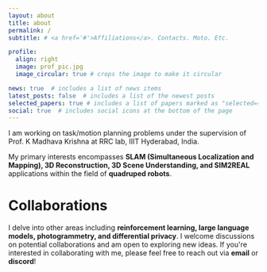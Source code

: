 ```yaml
---
layout: about
title: about
permalink: /
subtitle: # <a href='#'>Affiliations</a>. Contacts. Moto. Etc.

profile:
  align: right
  image: prof_pic.jpg
  image_circular: true # crops the image to make it circular

news: true  # includes a list of news items
latest_posts: false  # includes a list of the newest posts
selected_papers: true # includes a list of papers marked as "selected={true}"
social: true  # includes social icons at the bottom of the page
---
```


I am working on task/motion planning problems under the supervision of Prof. K Madhava Krishna at RRC lab, IIIT Hyderabad, India.

My primary interests encompasses **SLAM (Simultaneous Localization and Mapping), 3D Reconstruction, 3D Scene Understanding, and SIM2REAL** applications within the field of **quadruped robots**.

Collaborations
========
I delve into other areas including **reinforcement learning, large language models, photogrammetry, and differential privacy**.
I welcome discussions on potential collaborations and am open to exploring new ideas. If you're interested in collaborating with me, please feel free to reach out via **email** or **discord**!

<!--
Write your biography here. Tell the world about yourself. Link to your favorite [subreddit](http://reddit.com). You can put a picture in, too. The code is already in, just name your picture `prof_pic.jpg` and put it in the `img/` folder.test

Put your address / P.O. box / other info right below your picture. You can also disable any of these elements by editing `profile` property of the YAML header of your `_pages/about.md`. Edit `_bibliography/papers.bib` and Jekyll will render your [publications page](/al-folio/publications/) automatically.

Link to your social media connections, too. This theme is set up to use [Font Awesome icons](http://fortawesome.github.io/Font-Awesome/) and [Academicons](https://jpswalsh.github.io/academicons/), like the ones below. Add your Facebook, Twitter, LinkedIn, Google Scholar, or just disable all of them.
-->
